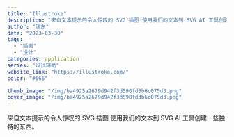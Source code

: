 ```yaml
---
title: "Illustroke"
description: "来自文本提示的令人惊叹的 SVG 插图 使用我们的文本到 SVG AI 工具创建一些独特的东西。"
author: "瑞东"
date: "2023-03-30"
tags:
  - "插画"
  - "设计"
categories: application
series: "设计辅助"
website_link: "https://illustroke.com/"
color: "#666"

thumb_image: "/img/ba4925a2679d942f3d590fd3b6c075d3.png"
cover_image: "/img/ba4925a2679d942f3d590fd3b6c075d3.png"
---
```


来自文本提示的令人惊叹的 SVG 插图 使用我们的文本到 SVG AI 工具创建一些独特的东西。